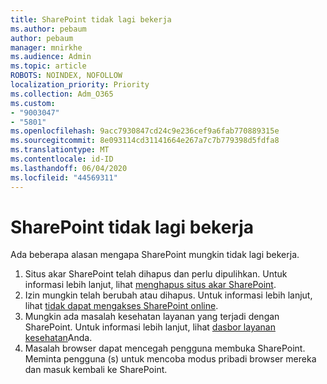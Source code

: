 ```yaml
---
title: SharePoint tidak lagi bekerja
ms.author: pebaum
author: pebaum
manager: mnirkhe
ms.audience: Admin
ms.topic: article
ROBOTS: NOINDEX, NOFOLLOW
localization_priority: Priority
ms.collection: Adm_O365
ms.custom:
- "9003047"
- "5801"
ms.openlocfilehash: 9acc7930847cd24c9e236cef9a6fab770889315e
ms.sourcegitcommit: 8e093114cd31141664e267a7c7b779398d5fdfa8
ms.translationtype: MT
ms.contentlocale: id-ID
ms.lasthandoff: 06/04/2020
ms.locfileid: "44569311"
---
```

# <a name="sharepoint-is-no-longer-working"></a>SharePoint tidak lagi bekerja

Ada beberapa alasan mengapa SharePoint mungkin tidak lagi bekerja.

1. Situs akar SharePoint telah dihapus dan perlu dipulihkan. Untuk informasi lebih lanjut, lihat [menghapus situs akar SharePoint](https://docs.microsoft.com/sharepoint/troubleshoot/sites/url-that-resides-under-root-site-collection-is-broken).
2. Izin mungkin telah berubah atau dihapus. Untuk informasi lebih lanjut, lihat [tidak dapat mengakses SharePoint online](https://docs.microsoft.com/sharepoint/troubleshoot/sharing-and-permissions/sharepoint-online-inaccessible).
3. Mungkin ada masalah kesehatan layanan yang terjadi dengan SharePoint. Untuk informasi lebih lanjut, lihat [dasbor layanan kesehatan](https://admin.microsoft.com/AdminPortal/Home#/servicehealth)Anda.
4. Masalah browser dapat mencegah pengguna membuka SharePoint. Meminta pengguna (s) untuk mencoba modus pribadi browser mereka dan masuk kembali ke SharePoint.
